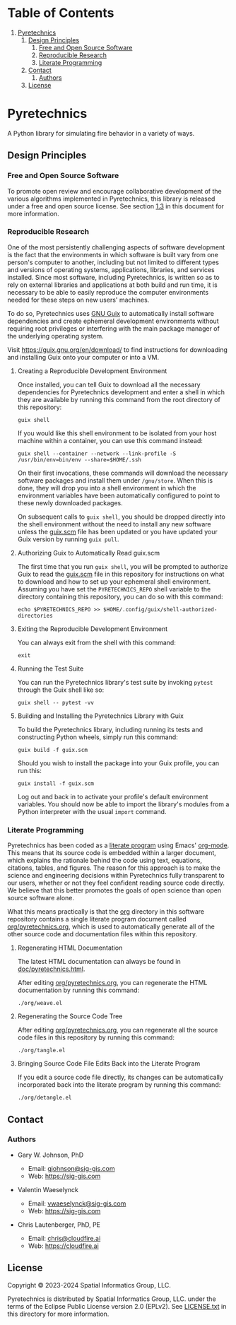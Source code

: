 
# Table of Contents

1.  [Pyretechnics](#orgbe4b2b9)
    1.  [Design Principles](#org7197f64)
        1.  [Free and Open Source Software](#org5785424)
        2.  [Reproducible Research](#org04d2704)
        3.  [Literate Programming](#org440e2c7)
    2.  [Contact](#orge9223c8)
        1.  [Authors](#orga03e411)
    3.  [License](#org2656bdb)


<a id="orgbe4b2b9"></a>

# Pyretechnics

A Python library for simulating fire behavior in a variety of ways.


<a id="org7197f64"></a>

## Design Principles


<a id="org5785424"></a>

### Free and Open Source Software

To promote open review and encourage collaborative development of the
various algorithms implemented in Pyretechnics, this library is
released under a free and open source license. See section
[1.3](#org2656bdb) in this document for more information.


<a id="org04d2704"></a>

### Reproducible Research

One of the most persistently challenging aspects of software
development is the fact that the environments in which software is
built vary from one person's computer to another, including but not
limited to different types and versions of operating systems,
applications, libraries, and services installed. Since most software,
including Pyretechnics, is written so as to rely on external libraries
and applications at both build and run time, it is necessary to be
able to easily reproduce the computer environments needed for these
steps on new users' machines.

To do so, Pyretechnics uses [GNU Guix](https://guix.gnu.org) to automatically install software
dependencies and create ephemeral development environments without
requiring root privileges or interfering with the main package manager
of the underlying operating system.

Visit <https://guix.gnu.org/en/download/> to find instructions for
downloading and installing Guix onto your computer or into a VM.

1.  Creating a Reproducible Development Environment

    Once installed, you can tell Guix to download all the necessary
    dependencies for Pyretechnics development and enter a shell in which
    they are available by running this command from the root directory of
    this repository:
    
        guix shell
    
    If you would like this shell environment to be isolated from your host
    machine within a container, you can use this command instead:
    
        guix shell --container --network --link-profile -S /usr/bin/env=bin/env --share=$HOME/.ssh
    
    On their first invocations, these commands will download the necessary
    software packages and install them under `/gnu/store`. When this is
    done, they will drop you into a shell environment in which the
    environment variables have been automatically configured to point to
    these newly downloaded packages.
    
    On subsequent calls to `guix shell`, you should be dropped directly
    into the shell environment without the need to install any new
    software unless the [guix.scm](guix.scm) file has been updated or you have updated
    your Guix version by running `guix pull`.

2.  Authorizing Guix to Automatically Read guix.scm

    The first time that you run `guix shell`, you will be prompted to
    authorize Guix to read the [guix.scm](guix.scm) file in this repository for
    instructions on what to download and how to set up your ephemeral
    shell environment. Assuming you have set the `PYRETECHNICS_REPO` shell
    variable to the directory containing this repository, you can do so
    with this command:
    
        echo $PYRETECHNICS_REPO >> $HOME/.config/guix/shell-authorized-directories

3.  Exiting the Reproducible Development Environment

    You can always exit from the shell with this command:
    
        exit

4.  Running the Test Suite

    You can run the Pyretechnics library's test suite by invoking `pytest`
    through the Guix shell like so:
    
        guix shell -- pytest -vv

5.  Building and Installing the Pyretechnics Library with Guix

    To build the Pyretechnics library, including running its tests and
    constructing Python wheels, simply run this command:
    
        guix build -f guix.scm
    
    Should you wish to install the package into your Guix profile, you can
    run this:
    
        guix install -f guix.scm
    
    Log out and back in to activate your profile's default environment
    variables. You should now be able to import the library's modules from
    a Python interpreter with the usual `import` command.


<a id="org440e2c7"></a>

### Literate Programming

Pyretechnics has been coded as a [literate program](https://en.wikipedia.org/wiki/Literate_programming) using Emacs'
[org-mode](http://orgmode.org/worg/org-contrib/babel/). This means that its source code is embedded within a larger
document, which explains the rationale behind the code using text,
equations, citations, tables, and figures. The reason for this
approach is to make the science and engineering decisions within
Pyretechnics fully transparent to our users, whether or not they feel
confident reading source code directly. We believe that this better
promotes the goals of open science than open source software alone.

What this means practically is that the [org](org) directory in this software
repository contains a single literate program document called
[org/pyretechnics.org](org/pyretechnics.md), which is used to automatically generate all of
the other source code and documentation files within this repository.

1.  Regenerating HTML Documentation

    The latest HTML documentation can always be found in
    [doc/pyretechnics.html](doc/pyretechnics.html).
    
    After editing [org/pyretechnics.org](org/pyretechnics.md), you can regenerate the HTML
    documentation by running this command:
    
        ./org/weave.el

2.  Regenerating the Source Code Tree

    After editing [org/pyretechnics.org](org/pyretechnics.md), you can regenerate all the source
    code files in this repository by running this command:
    
        ./org/tangle.el

3.  Bringing Source Code File Edits Back into the Literate Program

    If you edit a source code file directly, its changes can be
    automatically incorporated back into the literate program by running
    this command:
    
        ./org/detangle.el


<a id="orge9223c8"></a>

## Contact


<a id="orga03e411"></a>

### Authors

-   Gary W. Johnson, PhD
    -   Email: gjohnson@sig-gis.com
    -   Web: <https://sig-gis.com>

-   Valentin Waeselynck
    -   Email: vwaeselynck@sig-gis.com
    -   Web: <https://sig-gis.com>

-   Chris Lautenberger, PhD, PE
    -   Email: chris@cloudfire.ai
    -   Web: <https://cloudfire.ai>


<a id="org2656bdb"></a>

## License

Copyright © 2023-2024 Spatial Informatics Group, LLC.

Pyretechnics is distributed by Spatial Informatics Group, LLC. under
the terms of the Eclipse Public License version 2.0 (EPLv2). See
[LICENSE.txt](LICENSE.txt) in this directory for more information.

